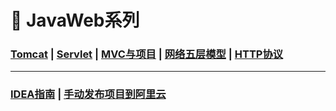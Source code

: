 # 🚥 JavaWeb系列

### [Tomcat](/6.JavaWeb网络编程/Tomcat)	|	[Servlet](/6.JavaWeb网络编程/Servlet)	|	[MVC与项目](/6.JavaWeb网络编程/MVC与项目)	|	[网络五层模型](/6.JavaWeb网络编程/网络五层模型)	|	[HTTP协议](/6.JavaWeb网络编程/HTTP协议)

****

### [IDEA指南](/6.JavaWeb网络编程/IDEA指南)	|	[手动发布项目到阿里云](/6.JavaWeb网络编程/手动发布项目到阿里云)





























